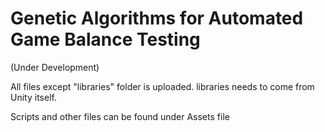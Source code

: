 # Genetic Algorithms for Automated Game Balance Testing
(Under Development)

All files except "libraries" folder is uploaded. libraries needs to come from Unity itself.

Scripts and other files can be found under Assets file
